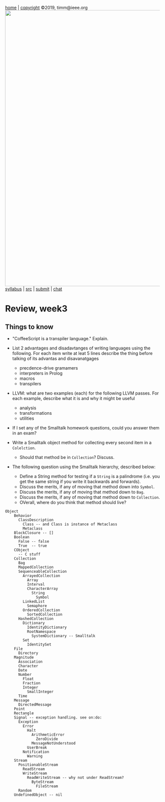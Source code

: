 
[home](http://tiny.cc/plm19) |
[copyright](https://github.com/txt/plm19/blob/master/license.md) &copy;2019, timm&commat;ieee.org
<br>
<a href="http://tiny.cc/plm19"><img width=900 src="https://raw.githubusercontent.com/txt/plm19/master/etc/img/banner.png"></a>
<br>
[syllabus](https://github.com/txt/plm19/blob/master/doc/syllabus.md) |
[src](https://github.com/txt/plm19/tree/master/src) |
[submit](http://tiny.cc/plm19give) |
[chat](https://plm19.slack.com/)

# Review, week3

## Things to know

- "CoffeeScript is a transpiler language." Explain.

- List 2 advantages and disadavtanges of writing languages using the following. For each item
write at leat 5 lines describe the thing before talking of its advantas and disavanatgages
     - precdence-drive gramamers
     - interpreters in Prolog
     - macros
     - transpilers
 
- LLVM: what are two examples (each) for the following LLVM passes. For each example,
  describe what it is and why it might be useful
     - analysis
     - transformations
     - utilities

- If I set any of the Smalltalk homework questions, could you answer them in an exam?
- Write a Smalltalk object method for collecting every second item in a `Colelction`.
     - Should that method be in `Collection`? Discuss.
- The following question using the Smalltalk hierarchy, described below:
     - Define a String method for testing if a `String` is a palindrome (i.e. you get
       the same string if you write it backwards and forwards).
     - Discuss the merits, if any of moving that method down into `Symbol`.
     - Discuss the merits, if any of moving that method down to `Bag`.
     - Discuss the merits, if any of moving that method down to `Collection`.
     - OVerall, where do you think that method should live?

```
Object
    Behavior
      ClassDescription
        Class -- and Class is instance of Metaclass
        Metaclass
    BlockClosure -- []
    Boolean
      False -- false
      True  -- true
    CObject
      -- C stuff
    Collection
      Bag
      MappedCollection
      SequenceableCollection
        ArrayedCollection
          Array
          Interval
          CharacterArray
            String
              Symbol
        LinkedList
          Semaphore
        OrderedCollection
          SortedCollection
      HashedCollection
        Dictionary
          IdentityDictionary
          RootNamespace
            SystemDictionary -- Smalltalk
        Set
          IdentitySet
    File
      Directory
    Magnitude
      Association
      Character
      Date
      Number
        Float
        Fraction
        Integer
          SmallInteger
      Time
    Message
      DirectedMessage
    Point
    Rectangle
    Signal -- exception handling. see on:do:
      Exception
        Error
          Halt
            ArithmeticError
              ZeroDivide
            MessageNotUnderstood
          UserBreak
        Notification
          Warning
    Stream
      PositionableStream
        ReadStream
        WriteStream
          ReadWriteStream -- why not under ReadStream?
            ByteStream
              FileStream
      Random
    UndefinedObject -- nil
```

